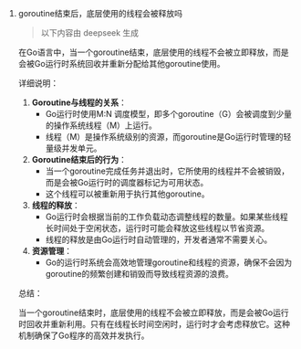 1. goroutine结束后，底层使用的线程会被释放吗

   > 以下内容由 deepseek 生成

   在Go语言中，当一个goroutine结束，底层使用的线程不会被立即释放，而是会被Go运行时系统回收并重新分配给其他goroutine使用。

   详细说明：

   1. **Goroutine与线程的关系**：
      - Go运行时使用M:N 调度模型，即多个goroutine（G）会被调度到少量的操作系统线程（M）上运行。
      - 线程（M）是操作系统级别的资源，而goroutine是Go运行时管理的轻量级并发单元。
   2. **Goroutine结束后的行为**：
      - 当一个goroutine完成任务并退出时，它所使用的线程并不会被销毁，而是会被Go运行时的调度器标记为可用状态。
      - 这个线程可以被重新用于执行其他goroutine。
   3. **线程的释放**：
      - Go运行时会根据当前的工作负载动态调整线程的数量。如果某些线程长时间处于空闲状态，运行时可能会释放这些线程以节省资源。
      - 线程的释放是由Go运行时自动管理的，开发者通常不需要关心。
   4. **资源管理**：
      - Go的运行时系统会高效地管理goroutine和线程的资源，确保不会因为goroutine的频繁创建和销毁而导致线程资源的浪费。

   总结：

   当一个goroutine结束时，底层使用的线程不会被立即释放，而是会被Go运行时回收并重新利用。只有在线程长时间空闲时，运行时才会考虑释放它。这种机制确保了Go程序的高效并发执行。

